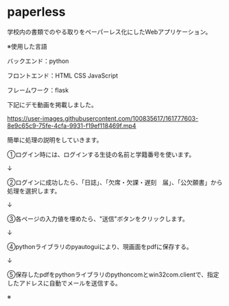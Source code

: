 # paperless
学校内の書類でのやる取りをペーパーレス化にしたWebアプリケーション。

※使用した言語

バックエンド：python

フロントエンド：HTML CSS JavaScript

フレームワーク：flask

下記にデモ動画を掲載しました。

https://user-images.githubusercontent.com/100835617/161777603-8e9c65c9-75fe-4cfa-9931-f19ef118469f.mp4

簡単に処理の説明をしていきます。

①ログイン時には、ログインする生徒の名前と学籍番号を使います。

↓

②ログインに成功したら、「日誌」、「欠席・欠課・遅刻　届」、「公欠願書」から処理を選択します。

↓

③各ページの入力値を埋めたら、"送信"ボタンをクリックします。

↓

④pythonライブラリのpyautoguiにより、現画面をpdfに保存する。

↓

⑤保存したpdfをpythonライブラリのpythoncomとwin32com.clientで、指定したアドレスに自動でメールを送信する。

※
